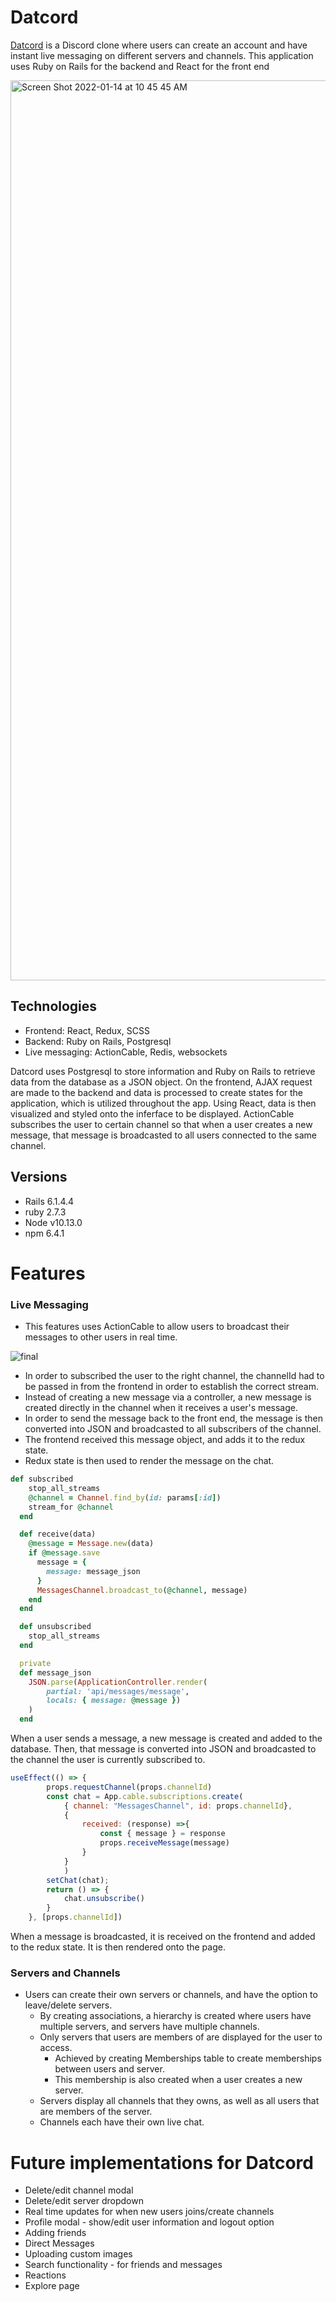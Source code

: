 # Datcord

[Datcord](https://datcord-bl.herokuapp.com/#/) is a Discord clone where users can create an account and have instant live messaging on different servers and channels. This application uses Ruby on Rails for the backend and React for the front end

<img width="1440" alt="Screen Shot 2022-01-14 at 10 45 45 AM" src="https://user-images.githubusercontent.com/68402088/149543815-767157a7-2bce-4eaa-96a4-a541621731cb.png">

## Technologies
 - Frontend: React, Redux, SCSS
 - Backend: Ruby on Rails, Postgresql
 - Live messaging: ActionCable, Redis, websockets

Datcord uses Postgresql to store information and Ruby on Rails to retrieve data from the database as a JSON object. On the frontend, AJAX request are made to the backend and data is processed to create states for the application, which is utilized throughout the app. Using React, data is then visualized and styled onto the inferface to be displayed. ActionCable subscribes the user to certain channel so that when a user creates a new message, that message is broadcasted to all users connected to the same channel.

## Versions
 - Rails 6.1.4.4
 - ruby 2.7.3
 - Node v10.13.0
 - npm 6.4.1

# Features

### Live Messaging

 - This features uses ActionCable to allow users to broadcast their messages to other users in real time.

 ![final](https://user-images.githubusercontent.com/68402088/149546830-d3fb86a6-10cf-463c-9106-2a234e9143b7.gif)

 - In order to subscribed the user to the right channel, the channelId had to be passed in from the frontend in order to establish the correct stream.
 - Instead of creating a new message via a controller, a new message is created directly in the channel when it receives a user's message.
 - In order to send the message back to the front end, the message is then converted into JSON and broadcasted to all subscribers of the channel.
 - The frontend received this message object, and adds it to the redux state.
 - Redux state is then used to render the message on the chat.
     
```ruby
def subscribed
    stop_all_streams
    @channel = Channel.find_by(id: params[:id])
    stream_for @channel
  end

  def receive(data)
    @message = Message.new(data)
    if @message.save
      message = {
        message: message_json
      }
      MessagesChannel.broadcast_to(@channel, message)
    end
  end

  def unsubscribed
    stop_all_streams
  end

  private
  def message_json 
    JSON.parse(ApplicationController.render(
        partial: 'api/messages/message',
        locals: { message: @message })
    )
  end
```
When a user sends a message, a new message is created and added to the database. Then, that message is converted into JSON and broadcasted to the channel the user is currently subscribed to.

```javascript
useEffect(() => {
        props.requestChannel(props.channelId)
        const chat = App.cable.subscriptions.create(
            { channel: "MessagesChannel", id: props.channelId},
            {
                received: (response) =>{
                    const { message } = response
                    props.receiveMessage(message)
                }
            }
            )
        setChat(chat);
        return () => {
            chat.unsubscribe()
        }
    }, [props.channelId])
```
When a message is broadcasted, it is received on the frontend and added to the redux state. It is then rendered onto the page.

### Servers and Channels
 - Users can create their own servers or channels, and have the option to leave/delete servers.
     - By creating associations, a hierarchy is created where users have multiple servers, and servers have multiple channels.
     - Only servers that users are members of are displayed for the user to access.
         - Achieved by creating Memberships table to create memberships between users and server. 
         - This membership is also created when a user creates a new server.
     - Servers display all channels that they owns, as well as all users that are members of the server.
     - Channels each have their own live chat.

# Future implementations for Datcord
 - Delete/edit channel modal
 - Delete/edit server dropdown
 - Real time updates for when new users joins/create channels
 - Profile modal - show/edit user information and logout option
 - Adding friends
 - Direct Messages
 - Uploading custom images
 - Search functionality - for friends and messages
 - Reactions
 - Explore page
